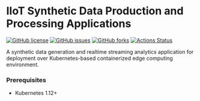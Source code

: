 # IIoT Synthetic Data Production and Processing Applications

[![GitHub license](https://img.shields.io/github/license/smartx-usman/IIoT-SDP2-Apps?logoColor=lightgrey&style=plastic)](https://github.com/OFTEIN-NET/OFTEIN-MultiTenantPortal/blob/main/LICENSE)
[![GitHub issues](https://img.shields.io/github/issues/smartx-usman/IIoT-SDP2-Apps?style=plastic)](https://github.com/OFTEIN-NET/OFTEIN-MultiTenantPortal/issues)
[![GitHub forks](https://img.shields.io/github/forks/smartx-usman/IIoT-SDP2-Apps?style=plastic)](https://github.com/OFTEIN-NET/OFTEIN-MultiTenantPortal/network)
[![Actions Status](https://github.com/smartx-usman/IIoT-SDP2-Apps/workflows/Build%20Docker%20Image/badge.svg)](https://github.com/OFTEIN-NET/OFTEIN-MultiTenantPortal/actions)

A synthetic data generation and realtime streaming analytics application for deployment over Kubernetes-based containerized edge computing environment. 

### Prerequisites
- Kubernetes 1.12+
